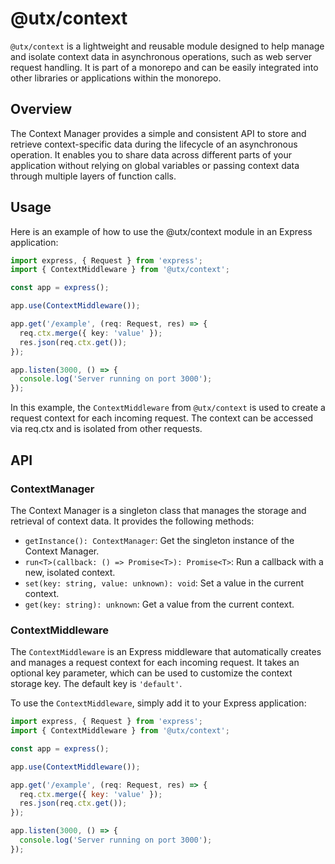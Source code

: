 # @utx/context

`@utx/context` is a lightweight and reusable module designed to help manage and isolate context data in asynchronous operations, such as web server request handling. It is part of a monorepo and can be easily integrated into other libraries or applications within the monorepo.

## Overview

The Context Manager provides a simple and consistent API to store and retrieve context-specific data during the lifecycle of an asynchronous operation. It enables you to share data across different parts of your application without relying on global variables or passing context data through multiple layers of function calls.

## Usage

Here is an example of how to use the @utx/context module in an Express application:


```typescript
import express, { Request } from 'express';
import { ContextMiddleware } from '@utx/context';

const app = express();

app.use(ContextMiddleware());

app.get('/example', (req: Request, res) => {
  req.ctx.merge({ key: 'value' });
  res.json(req.ctx.get());
});

app.listen(3000, () => {
  console.log('Server running on port 3000');
});

```

In this example, the `ContextMiddleware` from `@utx/context` is used to create a request context for each incoming request. The context can be accessed via req.ctx and is isolated from other requests.

## API

### ContextManager

The Context Manager is a singleton class that manages the storage and retrieval of context data. It provides the following methods:

- `getInstance(): ContextManager`: Get the singleton instance of the Context Manager.
- `run<T>(callback: () => Promise<T>): Promise<T>`: Run a callback with a new, isolated context.
- `set(key: string, value: unknown): void`: Set a value in the current context.
- `get(key: string): unknown`: Get a value from the current context.

### ContextMiddleware

The `ContextMiddleware` is an Express middleware that automatically creates and manages a request context for each incoming request. It takes an optional key parameter, which can be used to customize the context storage key. The default key is `'default'`.

To use the `ContextMiddleware`, simply add it to your Express application:

```javascript
import express, { Request } from 'express';
import { ContextMiddleware } from '@utx/context';

const app = express();

app.use(ContextMiddleware());

app.get('/example', (req: Request, res) => {
  req.ctx.merge({ key: 'value' });
  res.json(req.ctx.get());
});

app.listen(3000, () => {
  console.log('Server running on port 3000');
});
